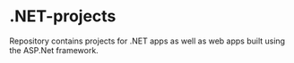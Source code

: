 # .NET-projects
Repository contains projects for .NET apps as well as web apps built using the ASP.Net framework.
